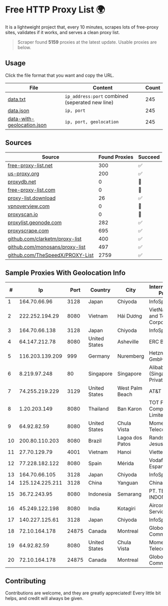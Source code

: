
# Free HTTP Proxy List 🌍

It is a lightweight project that, every 10 minutes, scrapes lots of free-proxy sites, validates if it works, and serves a clean proxy list.


> Scraper found **5159** proxies at the latest update. Usable proxies are below.

## Usage

Click the file format that you want and copy the URL.


|File|Content|Count|
|----|-------|-----|
|[data.txt](https://raw.githubusercontent.com/themiralay/Proxy-List-World/master/data.txt)|`ip_address:port` combined (seperated new line)|245|
|[data.json](https://raw.githubusercontent.com/themiralay/Proxy-List-World/master/data.json)|`ip, port`|245|
|[data-with-geolocation.json](https://raw.githubusercontent.com/themiralay/Proxy-List-World/master/data-with-geolocation.json)|`ip, port, geolocation`|245|

## Sources

|Source|Found Proxies|Succeed|
|------|-------------|-------|
|[free-proxy-list.net](https://free-proxy-list.net)|300|✅|
|[us-proxy.org](https://www.us-proxy.org)|200|✅|
|[proxydb.net](http://proxydb.net)|0|🚫|
|[free-proxy-list.com](https://free-proxy-list.com/?page=&port=&type%5B%5D=http&type%5B%5D=https&up_time=0&search=Search)|0|🚫|
|[proxy-list.download](https://www.proxy-list.download/HTTP)|26|✅|
|[vpnoverview.com](https://vpnoverview.com/privacy/anonymous-browsing/free-proxy-servers)|0|🚫|
|[proxyscan.io](https://www.proxyscan.io)|0|🚫|
|[proxylist.geonode.com](https://proxylist.geonode.com/api/proxy-list?limit=300&page=1&sort_by=lastChecked&sort_type=desc&protocols=http,https)|282|✅|
|[proxyscrape.com](https://api.proxyscrape.com/v2/?request=displayproxies&protocol=http&timeout=10000&country=all&ssl=all&anonymity=all)|695|✅|
|[github.com/clarketm/proxy-list](https://raw.githubusercontent.com/clarketm/proxy-list/master/proxy-list-raw.txt)|400|✅|
|[github.com/monosans/proxy-list](https://raw.githubusercontent.com/monosans/proxy-list/main/proxies/http.txt)|497|✅|
|[github.com/TheSpeedX/PROXY-List](https://raw.githubusercontent.com/TheSpeedX/PROXY-List/master/http.txt)|2759|✅|


## Sample Proxies With Geolocation Info

|#|Ip|Port|Country|City|Internet Service Provider|
|-|--|----|-------|----|-------------------------|
|1|164.70.66.96|3128|Japan|Chiyoda|InfoSphere|
|2|222.252.194.29|8080|Vietnam|Hải Dương|VietNam Post and Telecom Corporation|
|3|164.70.66.138|3128|Japan|Chiyoda|InfoSphere|
|4|64.147.212.78|8080|United States|Asheville|ERC Broadband|
|5|116.203.139.209|999|Germany|Nuremberg|Hetzner Online GmbH|
|6|8.219.97.248|80|Singapore|Singapore|Alibaba Cloud (Singapore) Private Limited|
|7|74.255.219.229|3129|United States|West Palm Beach|AT&T Corp.|
|8|1.20.203.149|8080|Thailand|Ban Karon|TOT Public Company Limited|
|9|64.92.82.59|8080|United States|Chula Vista|Momentum Telecom, Inc.|
|10|200.80.110.203|8080|Brazil|Lagoa dos Patos|Randson De Jesus Passos|
|11|27.70.129.79|4001|Vietnam|Hanoi|Viettel Group|
|12|77.228.182.122|8080|Spain|Mérida|Vodafone Espana S.A.U.|
|13|164.70.66.105|3128|Japan|Chiyoda|InfoSphere|
|14|125.124.225.211|3128|China|Yanguan|Chinanet|
|15|36.72.243.95|8080|Indonesia|Semarang|PT. TELKOM INDONESIA|
|16|45.249.122.198|8080|India|Kotagiri|Airconnect Services|
|17|140.227.125.61|3128|Japan|Chiyoda|InfoSphere|
|18|72.10.164.178|24875|Canada|Montreal|GloboTech Communications|
|19|64.92.82.59|8080|United States|Chula Vista|Momentum Telecom, Inc.|
|20|72.10.164.178|24875|Canada|Montreal|GloboTech Communications|



## Contributing

Contributions are welcome, and they are greatly appreciated! Every
little bit helps, and credit will always be given.

